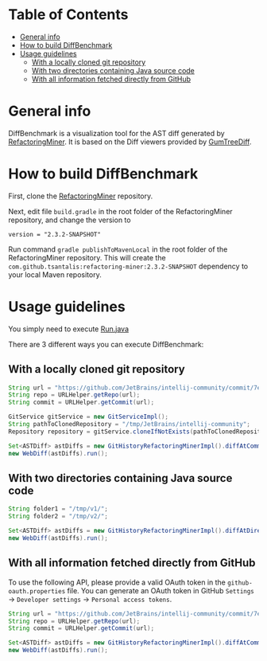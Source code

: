 Table of Contents
=================

   * [General info](#general-info)
   * [How to build DiffBenchmark](#how-to-build-diffbenchmark)
   * [Usage guidelines](#usage-guidelines)
      * [With a locally cloned git repository](#with-a-locally-cloned-git-repository)
      * [With two directories containing Java source code](#with-two-directories-containing-java-source-code)
      * [With all information fetched directly from GitHub](#with-all-information-fetched-directly-from-github)

# General info
DiffBenchmark is a visualization tool for the AST diff generated by [RefactoringMiner](https://github.com/tsantalis/RefactoringMiner).
It is based on the Diff viewers provided by [GumTreeDiff](https://github.com/GumTreeDiff/gumtree).

# How to build DiffBenchmark

First, clone the [RefactoringMiner](https://github.com/tsantalis/RefactoringMiner.git) repository.

Next, edit file `build.gradle` in the root folder of the RefactoringMiner repository, and change the version to
```
version = "2.3.2-SNAPSHOT"
```

Run command `gradle publishToMavenLocal` in the root folder of the RefactoringMiner repository.
This will create the `com.github.tsantalis:refactoring-miner:2.3.2-SNAPSHOT` dependency to your local Maven repository.

# Usage guidelines

You simply need to execute [Run.java](https://github.com/pouryafard75/DiffBenchmark/blob/master/src/main/java/rm/Run.java)

There are 3 different ways you can execute DiffBenchmark:

## With a locally cloned git repository
```java
String url = "https://github.com/JetBrains/intellij-community/commit/7ed3f273ab0caf0337c22f0b721d51829bb0c877";
String repo = URLHelper.getRepo(url);
String commit = URLHelper.getCommit(url);

GitService gitService = new GitServiceImpl();
String pathToClonedRepository = "/tmp/JetBrains/intellij-community";
Repository repository = gitService.cloneIfNotExists(pathToClonedRepository, repo);

Set<ASTDiff> astDiffs = new GitHistoryRefactoringMinerImpl().diffAtCommit(repository, commit);
new WebDiff(astDiffs).run();
```
## With two directories containing Java source code
```java
String folder1 = "/tmp/v1/";
String folder2 = "/tmp/v2/";

Set<ASTDiff> astDiffs = new GitHistoryRefactoringMinerImpl().diffAtDirectories(Path.of(folder1),Path.of(folder2));
new WebDiff(astDiffs).run();
```

## With all information fetched directly from GitHub
To use the following API, please provide a valid OAuth token in the `github-oauth.properties` file.
You can generate an OAuth token in GitHub `Settings` -> `Developer settings` -> `Personal access tokens`.
```java
String url = "https://github.com/JetBrains/intellij-community/commit/7ed3f273ab0caf0337c22f0b721d51829bb0c877";
String repo = URLHelper.getRepo(url);
String commit = URLHelper.getCommit(url);

Set<ASTDiff> astDiffs = new GitHistoryRefactoringMinerImpl().diffAtCommit(repo, commit, 1000);
new WebDiff(astDiffs).run();
```

